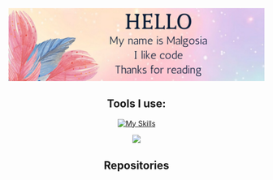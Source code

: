 <div align="center">



![image width=100% ](/HELLO.png)


## Tools I use:

[![My Skills](https://skillicons.dev/icons?i=html,css,js,react,redux,git,github,typescript,nextjs)](https://skillicons.dev)
</div>
<div align="center">
<img src="https://media.giphy.com/media/VgCDAzcKvsR6OM0uWg/giphy.gif" width="50">
<h2>Repositories </h2>

</div>

